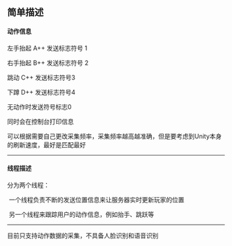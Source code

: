 ﻿## 简单描述

#### 动作信息

﻿左手抬起 A++ 发送标志符号 1

右手抬起 B++  发送标志符号 2

跳动 C++ 发送标志符号3

下蹲 D++ 发送标志符号4

无动作时发送符号标志0

同时会在控制台打印信息

可以根据需要自己更改采集频率，采集频率越高越准确，但是要考虑到Unity本身的刷新速度，最好是匹配最好

***

#### 线程描述

分为两个线程：

​		一个线程负责不断的发送位置信息来让服务器实时更新玩家的位置

​		另一个线程来跟踪用户的动作信息，例如抬手、跳跃等

***

目前只支持动作数据的采集，不具备人脸识别和语音识别